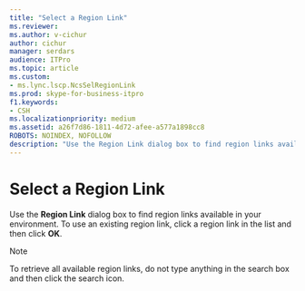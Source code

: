 ```yaml
---
title: "Select a Region Link"
ms.reviewer: 
ms.author: v-cichur
author: cichur
manager: serdars
audience: ITPro
ms.topic: article
ms.custom:
- ms.lync.lscp.NcsSelRegionLink
ms.prod: skype-for-business-itpro
f1.keywords:
- CSH
ms.localizationpriority: medium
ms.assetid: a26f7d86-1811-4d72-afee-a577a1898cc8
ROBOTS: NOINDEX, NOFOLLOW
description: "Use the Region Link dialog box to find region links available in your environment. To use an existing region link, click a region link in the list and then click OK."
---
```


# Select a Region Link
 
Use the **Region Link** dialog box to find region links available in your environment. To use an existing region link, click a region link in the list and then click **OK**.
  
> [!NOTE]
> To retrieve all available region links, do not type anything in the search box and then click the search icon. 
  
 
  

